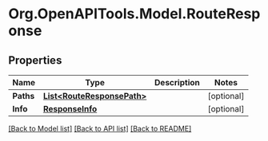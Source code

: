 # Org.OpenAPITools.Model.RouteResponse
## Properties

Name | Type | Description | Notes
------------ | ------------- | ------------- | -------------
**Paths** | [**List&lt;RouteResponsePath&gt;**](RouteResponsePath.md) |  | [optional] 
**Info** | [**ResponseInfo**](ResponseInfo.md) |  | [optional] 

[[Back to Model list]](../README.md#documentation-for-models) [[Back to API list]](../README.md#documentation-for-api-endpoints) [[Back to README]](../README.md)


